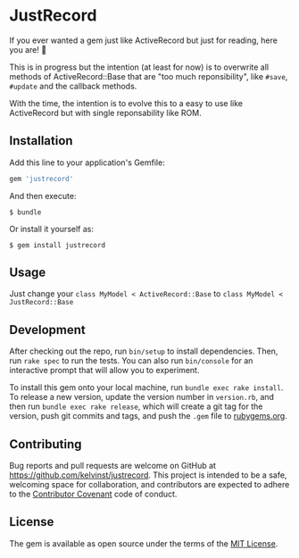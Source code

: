 # JustRecord

If you ever wanted a gem just like ActiveRecord but just for reading, here you
are! :tada:

This is in progress but the intention (at least for now) is to overwrite all
methods of ActiveRecord::Base that are "too much reponsibility", like `#save`,
`#update` and the callback methods.

With the time, the intention is to evolve this to a easy to use like
ActiveRecord but with single reponsability like ROM.

## Installation

Add this line to your application's Gemfile:

```ruby
gem 'justrecord'
```

And then execute:

    $ bundle

Or install it yourself as:

    $ gem install justrecord

## Usage

Just change your `class MyModel < ActiveRecord::Base` to `class MyModel <
JustRecord::Base`

## Development

After checking out the repo, run `bin/setup` to install dependencies. Then, run
`rake spec` to run the tests. You can also run `bin/console` for an interactive
prompt that will allow you to experiment.

To install this gem onto your local machine, run `bundle exec rake install`. To
release a new version, update the version number in `version.rb`, and then run
`bundle exec rake release`, which will create a git tag for the version, push
git commits and tags, and push the `.gem` file to
[rubygems.org](https://rubygems.org).

## Contributing

Bug reports and pull requests are welcome on GitHub at
https://github.com/kelvinst/justrecord. This project is intended to be a safe,
welcoming space for collaboration, and contributors are expected to adhere to
the [Contributor Covenant](contributor-covenant.org) code of conduct.


## License

The gem is available as open source under the terms of the
[MIT License](http://opensource.org/licenses/MIT).

